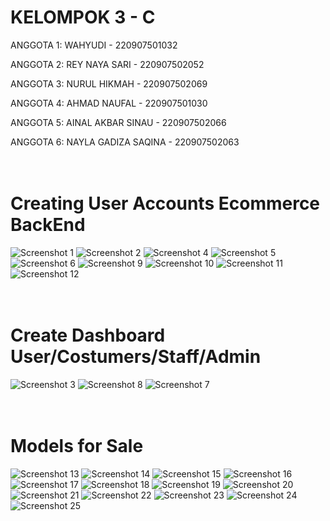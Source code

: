 # KELOMPOK 3 - C
ANGGOTA 1: WAHYUDI - 220907501032

ANGGOTA 2: REY NAYA SARI - 220907502052

ANGGOTA 3: NURUL HIKMAH - 220907502069

ANGGOTA 4: AHMAD NAUFAL - 220907501030

ANGGOTA 5: AINAL AKBAR SINAU - 220907502066

ANGGOTA 6: NAYLA GADIZA SAQINA - 220907502063
<br>
<br>
<br>
# Creating User Accounts Ecommerce BackEnd
![Screenshot 1](screenshot/Screenshot%20(1).png)
![Screenshot 2](screenshot/Screenshot%20(2).png)
![Screenshot 4](screenshot/Screenshot%20(4).png)
![Screenshot 5](screenshot/Screenshot%20(5).png)
![Screenshot 6](screenshot/Screenshot%20(6).png)
![Screenshot 9](screenshot/Screenshot%20(9).png)
![Screenshot 10](screenshot/Screenshot%20(10).png)
![Screenshot 11](screenshot/Screenshot%20(11).png)
![Screenshot 12](screenshot/Screenshot%20(12).png)
<br>
<br>
<br>
# Create Dashboard User/Costumers/Staff/Admin
![Screenshot 3](screenshot/Screenshot%20(3).png)
![Screenshot 8](screenshot/Screenshot%20(8).png)
![Screenshot 7](screenshot/Screenshot%20(7).png)
<br>
<br>
<br>
# Models for Sale
![Screenshot 13](screenshot/Screenshot%20(13).png)
![Screenshot 14](screenshot/Screenshot%20(14).png)
![Screenshot 15](screenshot/Screenshot%20(15).png)
![Screenshot 16](screenshot/Screenshot%20(16).png)
![Screenshot 17](screenshot/Screenshot%20(17).png)
![Screenshot 18](screenshot/Screenshot%20(18).png)
![Screenshot 19](screenshot/Screenshot%20(19).png)
![Screenshot 20](screenshot/Screenshot%20(20).png)
![Screenshot 21](screenshot/Screenshot%20(21).png)
![Screenshot 22](screenshot/Screenshot%20(22).png)
![Screenshot 23](screenshot/Screenshot%20(23).png)
![Screenshot 24](screenshot/Screenshot%20(24).png)
![Screenshot 25](screenshot/Screenshot%20(25).png)
